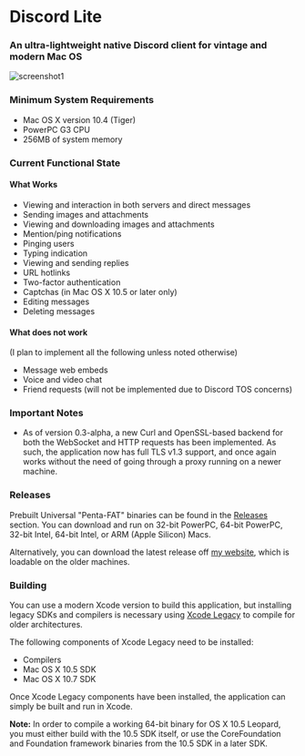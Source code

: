 # Discord Lite

### An ultra-lightweight native Discord client for vintage and modern Mac OS

![screenshot1](https://raw.githubusercontent.com/dosdude1/discord-lite/master/res/screenshot1.png)

### Minimum System Requirements

- Mac OS X version 10.4 (Tiger)
- PowerPC G3 CPU
- 256MB of system memory


### Current Functional State

#### What Works

- Viewing and interaction in both servers and direct messages
- Sending images and attachments
- Viewing and downloading images and attachments
- Mention/ping notifications
- Pinging users
- Typing indication
- Viewing and sending replies
- URL hotlinks
- Two-factor authentication
- Captchas (in Mac OS X 10.5 or later only)
- Editing messages
- Deleting messages


#### What does not work

(I plan to implement all the following unless noted otherwise)

- Message web embeds
- Voice and video chat
- Friend requests (will not be implemented due to Discord TOS concerns)


### Important Notes

- As of version 0.3-alpha, a new Curl and OpenSSL-based backend for both the WebSocket and HTTP requests has been implemented. As such, the application now has full TLS v1.3 support, and once again works without the need of going through a proxy running on a newer machine.


### Releases

Prebuilt Universal "Penta-FAT" binaries can be found in the [Releases](https://github.com/dosdude1/discord-lite/releases) section. You can download and run on 32-bit PowerPC, 64-bit PowerPC, 32-bit Intel, 64-bit Intel, or ARM (Apple Silicon) Macs.

Alternatively, you can download the latest release off [my website](http://dosdude1.com/apps/Discord%20Lite.dmg), which is loadable on the older machines.


### Building

You can use a modern Xcode version to build this application, but installing legacy SDKs and compilers is necessary using [Xcode Legacy](https://github.com/devernay/xcodelegacy) to compile for older architectures.

The following components of Xcode Legacy need to be installed:

- Compilers
- Mac OS X 10.5 SDK
- Mac OS X 10.7 SDK

Once Xcode Legacy components have been installed, the application can simply be built and run in Xcode.

**Note:** In order to compile a working 64-bit binary for OS X 10.5 Leopard, you must either build with the 10.5 SDK itself, or use the CoreFoundation and Foundation framework binaries from the 10.5 SDK in a later SDK.
